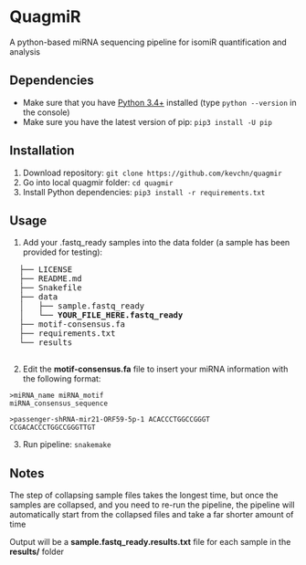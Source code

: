 # QuagmiR
A python-based miRNA sequencing pipeline for isomiR quantification and analysis

## Dependencies
* Make sure that you have [Python 3.4+](https://www.python.org/downloads/) installed (type `python --version` in the console) 
* Make sure you have the latest version of pip: `pip3 install -U pip`

## Installation
1. Download repository: `git clone https://github.com/kevchn/quagmir`
2. Go into local quagmir folder: `cd quagmir`
3. Install Python dependencies: `pip3 install -r requirements.txt`

## Usage

1. Add your .fastq_ready samples into the data folder (a sample has been provided for testing):
  <pre>
  ├── LICENSE
  ├── README.md
  ├── Snakefile
  ├── data
  │   ├── sample.fastq_ready
  │   └── <b>YOUR_FILE_HERE.fastq_ready</b>
  ├── motif-consensus.fa
  ├── requirements.txt
  └── results
  </pre>

2. Edit the **motif-consensus.fa** file to insert your miRNA information with the following format:
  ```
  >miRNA_name miRNA_motif
  miRNA_consensus_sequence

  >passenger-shRNA-mir21-ORF59-5p-1 ACACCCTGGCCGGGT
  CCGACACCCTGGCCGGGTTGT
  ```

3. Run pipeline: `snakemake`

## Notes
The step of collapsing sample files takes the longest time, but once the samples are collapsed, and you need to re-run the pipeline, the pipeline will automatically start from the collapsed files and take a far shorter amount of time

Output will be a **sample.fastq_ready.results.txt** file for each sample in the **results/** folder
